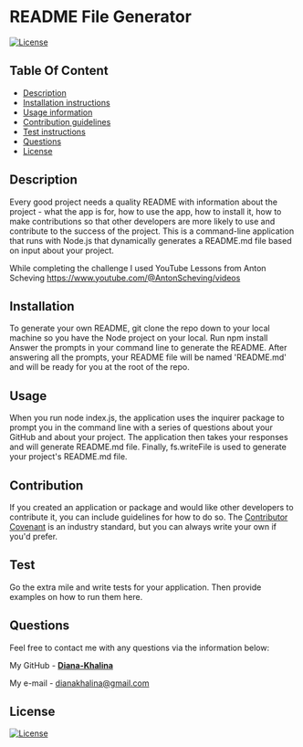 # README File Generator
  
  [![License](https://img.shields.io/static/v1?label=Licence&message=BSD-3-clause&color=green)](https://opensource.org/license/BSD-3-clause)
  

 
## Table Of Content

- [Description](#description)
- [Installation instructions](#installation)
- [Usage information](#usage)
- [Contribution guidelines](#contribution)
- [Test instructions](#test)
- [Questions](#questions)
- [License](#license)



## Description

  Every good project needs a quality README with information about the project - what the app is for, how to use the app, how to install it, how to make contributions so that other developers are more likely to use and contribute to the success of the project.
This is a command-line application that runs with Node.js that dynamically generates a README.md file based on input about your project. 

While completing the challenge I used YouTube Lessons from Anton Scheving https://www.youtube.com/@AntonScheving/videos









## Installation

To generate your own README, git clone the repo down to your local machine so you have the Node project on your local.
Run npm install 
Answer the prompts in your command line to generate the README.
After answering all the prompts, your README file will be named 'README.md' and will be ready for you at the root of the repo.









## Usage

When you run node index.js, the application uses the inquirer package to prompt you in the command line with a series of questions about your GitHub and about your project.
The application then takes your responses and will generate README.md file.  Finally, fs.writeFile is used to generate your project's README.md file. 









## Contribution

If you created an application or package and would like other developers to contribute it, you can include guidelines for how to do so. The [Contributor Covenant](https://www.contributor-covenant.org/) is an industry standard, but you can always write your own if you'd prefer.









## Test

Go the extra mile and write tests for your application. Then provide examples on how to run them here.













## Questions
 Feel free to contact me with any questions via the information below: 

 My GitHub -
<a href="https://github.com/Diana-Khalina"><strong>Diana-Khalina</a></strong>


My e-mail -  dianakhalina@gmail.com 


    
## License

[![License](https://img.shields.io/static/v1?label=Licence&message=BSD-3-clause&color=green)](https://opensource.org/license/BSD-3-clause)

 



